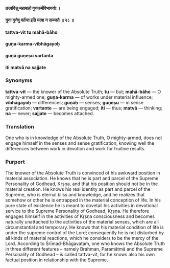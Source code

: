 #### तत्त्ववित्तु महाबाहो गुणकर्मविभागयोः ।
#### गुणा गुणेषु वर्तन्त इति मत्वा न सज्जते ॥ २८ ॥

#### tattva-vit tu mahā-bāho
#### guṇa-karma-vibhāgayoḥ
#### guṇā guṇeṣu vartanta
#### iti matvā na sajjate

### Synonyms

**tattva**-**vit** — the knower of the Absolute Truth; **tu** — but; **mahā**-**bāho** — O mighty-armed one; **guṇa**-**karma** — of works under material influence; **vibhāgayoḥ** — differences; **guṇāḥ** — senses; **guṇeṣu** — in sense gratification; **vartante** — are being engaged; **iti** — thus; **matvā** — thinking; **na** — never; **sajjate** — becomes attached.

### Translation

One who is in knowledge of the Absolute Truth, O mighty-armed, does not engage himself in the senses and sense gratification, knowing well the differences between work in devotion and work for fruitive results.

### Purport

The knower of the Absolute Truth is convinced of his awkward position in material association. He knows that he is part and parcel of the Supreme Personality of Godhead, Kṛṣṇa, and that his position should not be in the material creation. He knows his real identity as part and parcel of the Supreme, who is eternal bliss and knowledge, and he realizes that somehow or other he is entrapped in the material conception of life. In his pure state of existence he is meant to dovetail his activities in devotional service to the Supreme Personality of Godhead, Kṛṣṇa. He therefore engages himself in the activities of Kṛṣṇa consciousness and becomes naturally unattached to the activities of the material senses, which are all circumstantial and temporary. He knows that his material condition of life is under the supreme control of the Lord; consequently he is not disturbed by all kinds of material reactions, which he considers to be the mercy of the Lord. According to Śrīmad-Bhāgavatam, one who knows the Absolute Truth in three different features – namely Brahman, Paramātmā and the Supreme Personality of Godhead – is called tattva-vit, for he knows also his own factual position in relationship with the Supreme.